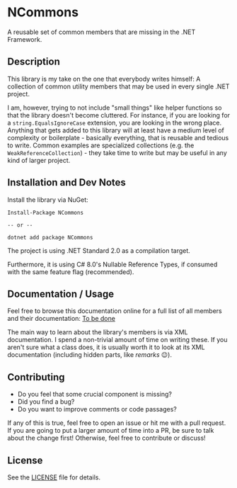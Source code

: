 # NCommons

A reusable set of common members that are missing in the .NET Framework.


## Description

This library is my take on the one that everybody writes himself: 
A collection of common utility members that may be used in every single .NET project.

I am, however, trying to not include "small things" like helper functions so that the library
doesn't become cluttered.
For instance, if you are looking for a `string.EqualsIgnoreCase` extension, you are looking in the
wrong place.
Anything that gets added to this library will at least have a medium level of complexity or 
boilerplate - basically everything, that is reusable and tedious to write.
Common examples are specialized collections (e.g. the `WeakReferenceCollection`) - they take time to
write but may be useful in any kind of larger project.


## Installation and Dev Notes

Install the library via NuGet:

```
Install-Package NCommons

-- or --

dotnet add package NCommons
```

The project is using .NET Standard 2.0 as a compilation target.

Furthermore, it is using C# 8.0's Nullable Reference Types, if consumed with the same feature flag
(recommended).


## Documentation / Usage

Feel free to browse this documentation online for a full list of all members and their documentation:
[To be done](./README)

The main way to learn about the library's members is via XML documentation.
I spend a non-trivial amount of time on writing these. If you aren't sure what a class does, it is
usually worth it to look at its XML documentation (including hidden parts, like *remarks* :wink:).


## Contributing

* Do you feel that some crucial component is missing?
* Did you find a bug?
* Do you want to improve comments or code passages?

If any of this is true, feel free to open an issue or hit me with a pull request.
If you are going to put a larger amount of time into a PR, be sure to talk about the change first!
Otherwise, feel free to contribute or discuss!


## License

See the [LICENSE](./LICENSE.md) file for details.